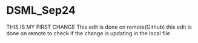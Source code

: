 # DSML_Sep24

THIS IS MY FIRST CHANGE 
This edit is done on remote(Github)
this edit is done on remote to check if the change is updating in the local file
